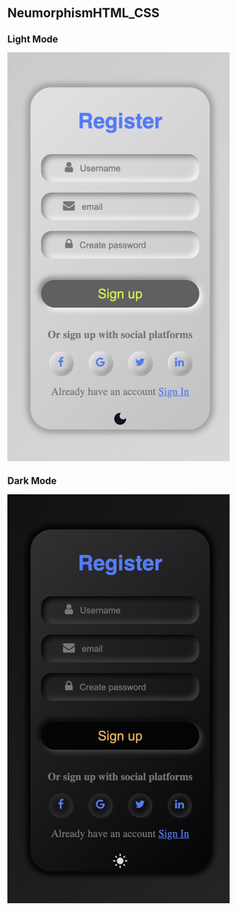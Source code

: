 # NeumorphismHTML_CSS

## Light Mode

![alt text](https://github.com/aviaryan77/NeumorphismHTML_CSS/blob/main/Neumorphism_light.png?raw=true)

## Dark Mode

![alt text](https://github.com/aviaryan77/NeumorphismHTML_CSS/blob/main/Neumorphism_dark.png?raw=true)

